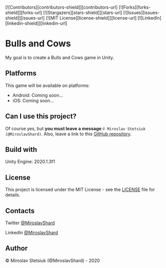 [![Contributors][contributors-shield]][contributors-url]
[![Forks][forks-shield]][forks-url]
[![Stargazers][stars-shield]][stars-url]
[![Issues][issues-shield]][issues-url]
[![MIT License][license-shield]][license-url]
[![LinkedIn][linkedin-shield]][linkedin-url]

# Bulls and Cows
My goal is to create a Bulls and Cows game in Unity.

## Platforms
This game will be available on platforms:
- Android: Coming soon...
- iOS: Coming soon...

## Can I use this project?
Of course yes, but <b>you must leave a message</b> `© Miroslav Stetsiuk (@MiroslavShard)`. Also, leave a link to this [GitHub repository](https://github.com/MiroslavShard/bulls-and-cows).

## Build with
Unity Engine: 2020.1.3f1

## License
This project is licensed under the MIT License - see the [LICENSE](https://github.com/MiroslavShard/bulls-and-cows/blob/master/LICENSE) file for details.

## Contacts
Twitter [@MiroslavShard](https://twitter.com/miroslavshard)

LinkedIn [@MiroslavShard](https://www.linkedin.com/in/miroslavshard)

## Author
© Miroslav Stetsiuk (@MiroslavShard) - 2020
